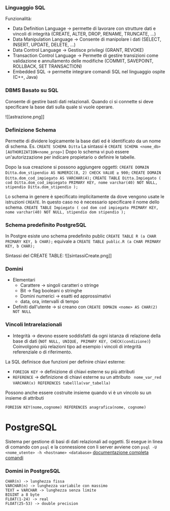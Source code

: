 ### Linguaggio SQL
Funzionalità:
- Data Definition Language -> permette di lavorare con strutture dati e vincoli di integrità (CREATE, ALTER, DROP, RENAME, TRUNCATE, ...)
- Data Manipulation Language -> Consente di manipolare i dati (SELECT, INSERT, UPDATE, DELETE, ...)
- Data Control Language -> Gestisce privilegi (GRANT, REVOKE)
- Transaction Control Language -> Permette di gestire transizioni come validazione e annullamento delle modifiche (COMMIT, SAVEPOINT, ROLLBACK, SET TRANSACTION)
- Embedded SQL -> permette integrare comandi SQL nel linguaggio ospite (C++, Java)

### DBMS Basato su SQL
Consente di gestire basti dati relazionali. Quando ci si connette si deve specificare la base dati sulla quale si vuole operare.

![[astrazione.png]]

### Definizione Schema
Permette di dividere logicamente la base dati ed è identificato da un nome di schema.
Es. `CREATE SCHEMA Ditta`
La sintassi è `CREATE SCHEMA <nome_db> [AUTHORIZATION<nome_prop>]`
Dopo lo schema vi può essere un'autorizzazione per indicare propietario o definire le tabelle.

Dopo la sua creazione si possono aggiungere oggetti:
`CREATE DOMAIN Ditta.dom_stipendio AS NUMERIC(8, 2) CHECK VALUE ≥ 900;`
`CREATE DOMAIN Ditta.dom_cod_impiegato AS VARCHAR(4);`
`CREATE TABLE Ditta.Impiegato ( cod Ditta.dom_cod_impiegato PRIMARY KEY, nome varchar(40) NOT NULL, stipendio Ditta.dom_stipendio );`

Lo schema in genere è specificato implicitamente da dove vengono usate le istruzioni `CREATE`. In questo caso no è necessario specificare il nome dello schema.
`CREATE TABLE Impiegato ( cod dom cod impiegato PRIMARY KEY, nome varchar(40) NOT NULL, stipendio dom stipendio );`

### Schema predefinito PostgreSQL
In Postgre esiste uno schema predefinito public
`CREATE TABLE R (a CHAR PRIMARY KEY, b CHAR);` equivale a `CREATE TABLE public.R (a CHAR PRIMARY KEY, b CHAR);`

Sintassi del CREATE TABLE:
![[sintassiCreate.png]]

### Domini
- Elementari
	- Carattere -> singoli caratteri o stringe
	- Bit -> flag booleani o stringhe
	- Domini numerici -> esatti ed approssimativi
	- data, ora, intervalli di tempo
- Definiti dall'utente -> si creano con `CREATE DOMAIN <nome> AS CHAR(2) NOT NULL`

### Vincoli Intrarelazionali
- Integrità -> devono essere soddisfatti da ogni istanza di relazione della base di dati (`NOT NULL, UNIQUE, PRIMARY KEY, CHECK(condizione)`)
Coinvolgono più relazioni tipo ad esempio i vincoli di integrità referenziale o di riferimento.

La SQL definisce due funzioni per definire chiavi esterne:
- `FOREIGN KEY` -> definizione di chiavi esterne su più attributi
- `REFERENCE` -> definizione di chiavi esterne su un attributo
` nome_var_red VARCHAR(x) REFERENCES tabellla(var_tabella)`

Possono anche essere costruite insieme quando vi è un vincolo su un insieme di attributi
```
FOREIGN KEY(nome,cognome) REFERENCES anagrafica(nome, cognome)
```

# PostgreSQL
Sistema per gestione di basi di dati relazionali ad oggetti.
Si esegue in linea di comando con `psql` e la connessione con li server avviene con `psql -U <nome_utente> -h <hostname> <database>`
[documentazione completa comandi](https://www.postgresql.org/docs/current/app-psql.html)

### Domini in PostgreSQL
```
CHAR(n) -> lunghezza fissa
VARCHAR(n) -> lunghezza variabile con massimo
TEXT = VARCHAR -> lunghezza senza limite
BIGINT a 8 byte
FLOAT(1-24) -> real
FLOAT(25-53) -> double precision
```